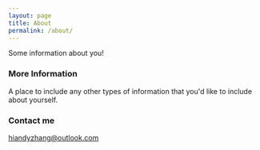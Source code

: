 ```yaml
---
layout: page
title: About
permalink: /about/
---
```


Some information about you!

### More Information

A place to include any other types of information that you'd like to include about yourself.

### Contact me

[hiandyzhang@outlook.com](mailto:hiandyzhang@outlook.com)
